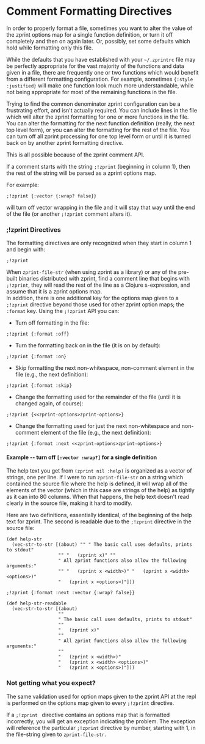 # Comment Formatting Directives

In order to properly format a file, sometimes you want to alter the
value of the zprint options map for a single function definition,
or turn it off completely and then on again later.  Or, possibly,
set some defaults which hold while formatting only this file.

While the defaults that you have established with your `~/.zprintrc`
file may be perfectly appropriate for the vast majority of the
functions and data given in a file, there are frequently one or two
functions which would benefit from a different formatting configuration.
For example, sometimes `{:style :justified}` will make one function
look much more understandable, while not being appropriate for most
of the remaining functions in the file.

Trying to find the common denominator zprint configuration can be
a frustrating effort, and isn't actually required.  You can include
lines in the file which will alter the zprint formatting for one
or more functions in the file.  You can alter the formatting for
the next function definition (really, the next top level form), or
you can alter the formatting for the rest of the file.  You can
turn off all zprint processing for one top level form or until it
is turned back on by another zprint formatting directive.

This is all possible because of the zprint comment API.

If a comment starts with the string `;!zprint` (beginning in column 1), 
then the rest of the string will be parsed as a zprint options map.

For example:
```
;!zprint {:vector {:wrap? false}}
```
will turn off vector wrapping in the file and it will stay that way
until the end of the file (or another `;!zprint` comment alters it).

### ;!zprint Directives

The formatting directives are only recognized when they start in
column 1 and begin with:

```
;!zprint 
```

When `zprint-file-str` (when using zprint as a library) or any of the 
pre-built binaries distributed with zprint, find a comment line that 
begins with `;!zprint`, they will read the rest of the line as a 
Clojure s-expression, and assume that it is a zprint options map.  
In addition, there is one additional key for the options map given 
to a `;!zprint` directive beyond those used for other zprint option maps; 
the `:format` key.  Using the `;!zprint` API you can:

  * Turn off formatting in the file:

  ```
  ;!zprint {:format :off}
  ```

  * Turn the formatting back on in the file (it is on by default):

  ```
  ;!zprint {:format :on}
  ```

  * Skip formatting the next non-whitespace, non-comment element
  in the file (e.g., the next definition):

  ```
  ;!zprint {:format :skip}
  ```

  * Change the formatting used for the remainder of the file (until
  it is changed again, of course):

  ```
  ;!zprint {<<zprint-options>zprint-options>}
  ```

  * Change the formatting used for just the next non-whitespace and
  non-comment element of the file (e.g., the next definition):

  ```
  ;!zprint {:format :next <<zprint-options>zprint-options>}
  ```


#### Example -- turn off `[:vector :wrap?]` for a single definition

The help text you get from `(zprint nil :help)` is organized as a
vector of strings, one per line.  If I were to run `zprint-file-str`
on a string which contained the source file where the help is
defined, it will wrap all of the elements of the vector (which in this
case are strings of the help) as tightly as it can into
80 columns. When that happens, the help text doesn't read clearly
in the source file, making it hard to modify.

Here are two definitions, essentially identical, of the beginning
of the help text for zprint.  The second is readable due to the
`;!zprint` directive in the source file:

```
(def help-str
  (vec-str-to-str [(about) "" " The basic call uses defaults, prints to stdout"
                   "" "   (zprint x)" ""
                   " All zprint functions also allow the following arguments:"
                   "" "   (zprint x <width>)" "   (zprint x <width> <options>)"
                   "   (zprint x <options>)"]))

;!zprint {:format :next :vector {:wrap? false}}

(def help-str-readable
  (vec-str-to-str [(about)
                   ""
                   " The basic call uses defaults, prints to stdout"
                   ""
                   "   (zprint x)"
                   ""
                   " All zprint functions also allow the following arguments:"
                   ""
                   "   (zprint x <width>)"
                   "   (zprint x <width> <options>)"
                   "   (zprint x <options>)"]))

```

### Not getting what you expect?

The same validation used for option maps given to the zprint API
at the repl is performed on the options map given to every `;!zprint`
directive.

If a `;!zprint ` directive contains an options map that is formatted
incorrectly, you will get an exception indicating the problem.  The
exception will reference the particular `;!zprint` directive by
number, starting with 1, in the file-string given to `zprint-file-str`.

